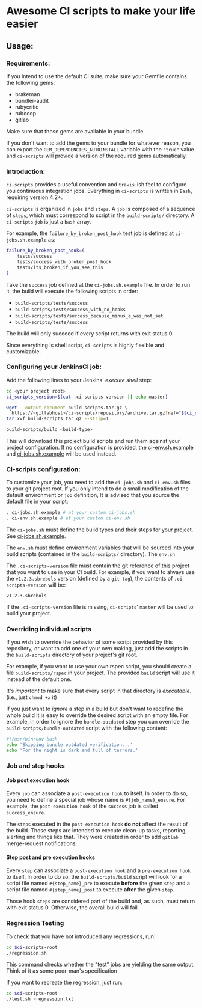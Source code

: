 # Awesome CI scripts to make your life easier

## Usage:

### Requirements:

If you intend to use the default CI suite, make sure your Gemfile contains the
following gems:

- brakeman
- bundler-audit
- rubycritic
- rubocop
- gitlab

Make sure that those gems are available in your bundle.

If you don't want to add the gems to your bundle for whatever reason, you can
export the `GEM_DEPENDENCIES_AUTOINSTALL` variable with the `"true"` value and
`ci-scripts` will provide a version of the required gems automatically.

### Introduction:

`ci-scripts` provides a useful convention and `travis`-ish feel to configure
you continuous integration jobs. Everything in `ci-scripts` is written in
`Bash`, requiring version 4.2+.

`ci-scripts` is organized in `jobs` and `steps`. A `job` is composed of a
sequence of `steps`, which must correspond to script in the `build-scripts/`
directory. A `ci-scripts` `job` is just a `bash` array.

For example, the `failure_by_broken_post_hook` test job is defined at
`ci-jobs.sh.example` as:

```sh
failure_by_broken_post_hook=(
    tests/success
    tests/success_with_broken_post_hook
    tests/its_broken_if_you_see_this
)
```

Take the `success` job defined at the `ci-jobs.sh.example` file. In order to run
it, the build will execute the following scripts in order:

* `build-scripts/tests/success`
* `build-scripts/tests/success_with_no_hooks`
* `build-scripts/tests/success_because_minus_e_was_not_set`
* `build-scripts/tests/success`

The build will only succeed if every script returns with exit status 0.

Since everything is shell script, `ci-scripts` is highly flexible and
customizable.

### Configuring your JenkinsCI job:

Add the following lines to your Jenkins' *execute shell* step:

```sh
cd <your project root>
ci_scripts_version=$(cat .ci-scripts-version || echo master)

wget --output-document build-scripts.tar.gz \
  https://<gitlabhost>/ci-scripts/repository/archive.tar.gz?ref="${ci_scripts_version}"
tar xvf build-scripts.tar.gz --strip=1

build-scripts/build <build-type>
```

This will download this project build scripts and run them against your project
configuration. If no configuration is provided, the [ci-env.sh.example](./ci-env.sh.example)
and [ci-jobs.sh.example](./ci-jobs.sh.example) will be used instead.

### Ci-scripts configuration:

To customize your job, you need to add the `ci-jobs.sh` and `ci-env.sh` files to your
git project root. If you only intend to do a small modification of the default
environment or `job` definition, It is advised that you source the default file
in your script:

```sh
. ci-jobs.sh.example # at your custom ci-jobs.sh
. ci-env.sh.example # at your custom ci-env.sh
```

The `ci-jobs.sh` must define the build types and their steps for your project. See
[ci-jobs.sh.example](./ci-jobs.sh.example).

The `env.sh` must define environment variables that will be sourced into your
build scripts (contained in the `build-scripts/` directory). The `env.sh`

The `.ci-scripts-version` file must contain the git reference of this project
that you want to use in your CI build. For example, if you want to always use
the `v1.2.3.sbrebols` version (defined by a `git tag`), the contents of
`.ci-scripts-version` will be:

```
v1.2.3.sbrebols
```

If the `.ci-scripts-version` file is missing, `ci-scripts`' `master` will be
used to build your project.

### Overriding individual scripts

If you wish to override the behavior of some script provided by this repository,
or want to add one of your own making, just add the scripts in the
`build-scripts` directory of your project's git root.

For example, if you want to use your own rspec script, you should create a file
`build-scripts/rspec` in your project. The provided `build` script will use it
instead of the default one.

It's *important* to make sure that every script in that directory is
*executable*. (i.e., just `chmod +x` it)

If you just want to *ignore* a step in a build but don't want to redefine the
whole build it is easy to override the desired script with an empty file. For
example, in order to ignore the `bundle-outdated` step you can override the
`build-scripts/bundle-outdated` script with the following content:

```sh
#!/usr/bin/env bash
echo 'Skipping bundle outdated verification...'
echo 'For the night is dark and full of terrors.'
```

### Job and step hooks

#### Job post execution hook

Every `job` can associate a `post-execution hook` to itself. In order to do so,
you need to define a special job whose name is `#{job_name}_ensure`. For
example, the `post-execution hook` of the `success` job is called
`success_ensure`.

The `steps` executed in the `post-execution hook` **do not** affect the result
of the build. Those steps are intended to execute clean-up tasks, reporting,
alerting and things like that. They were created in order to add `gitlab`
merge-request notifications.

#### Step post and pre execution hooks

Every `step` can associate a `post-execution hook` and a `pre-execution hook` to
itself. In order to do so, the `build-scripts/build` script will look for a
script file named `#{step_name}_pre` to execute **before** the given `step` and
a script file named `#{step_name}_post` to execute **after** the given `step`.

Those hook `steps` are considered part of the build and, as such, must return
with exit status 0. Otherwise, the overall build will fail.

### Regression Testing

To check that you have not introduced any regressions, run:

```sh
cd $ci-scripts-root
./regression.sh
```

This command checks whether the "test" jobs are yielding the same output. Think
of it as some poor-man's specification

If you want to recreate the regression, just run:

```sh
cd $ci-scripts-root
./test.sh >regression.txt
```
